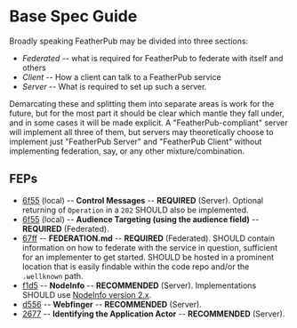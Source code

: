 # Base Spec Guide

Broadly speaking FeatherPub may be divided into three sections:

- _Federated_ -- what is required for FeatherPub to federate with itself and others
- _Client_ -- How a client can talk to a FeatherPub service
- _Server_ -- What is required to set up such a server.

Demarcating these and splitting them into separate areas is work for the future, but for the most part it should be clear which mantle they fall under, and in some cases it will be made explicit. A "FeatherPub-compliant" server will implement all three of them, but servers may theoretically choose to implement just "FeatherPub Server" and "FeatherPub Client" without implementing federation, say, or any other mixture/combination.

## FEPs

- [6f55](../feps/6f55/index.md) (local) -- **Control Messages** -- **REQUIRED** (Server). Optional returning of `Operation` in a `202` SHOULD also be implemented.
- [6f55](../feps/8f9c/index.md) (local) -- **Audience Targeting (using the audience field)** -- **REQUIRED** (Federated).
- [67ff](https://codeberg.org/fediverse/fep/src/branch/main/fep/67ff/fep-67ff.md) -- **FEDERATION.md** -- **REQUIRED** (Federated). SHOULD contain information on how to federate with the service in question, sufficient for an implementer to get started. SHOULD be hosted in a prominent location that is easily findable within the code repo and/or the `.wellknown` path.
- [f1d5](https://codeberg.org/fediverse/fep/src/branch/main/fep/f1d5/fep-f1d5.md) -- **NodeInfo** -- **RECOMMENDED** (Server). Implementations SHOULD use [NodeInfo version 2.x](https://github.com/jhass/nodeinfo/blob/main/PROTOCOL.md).
- [d556](https://codeberg.org/fediverse/fep/src/branch/main/fep/d556/fep-d556.md) -- **Webfinger** -- **RECOMMENDED** (Server).
- [2677](https://codeberg.org/fediverse/fep/src/branch/main/fep/2677/fep-2677.md) -- **Identifying the Application Actor** -- **RECOMMENDED** (Server).
